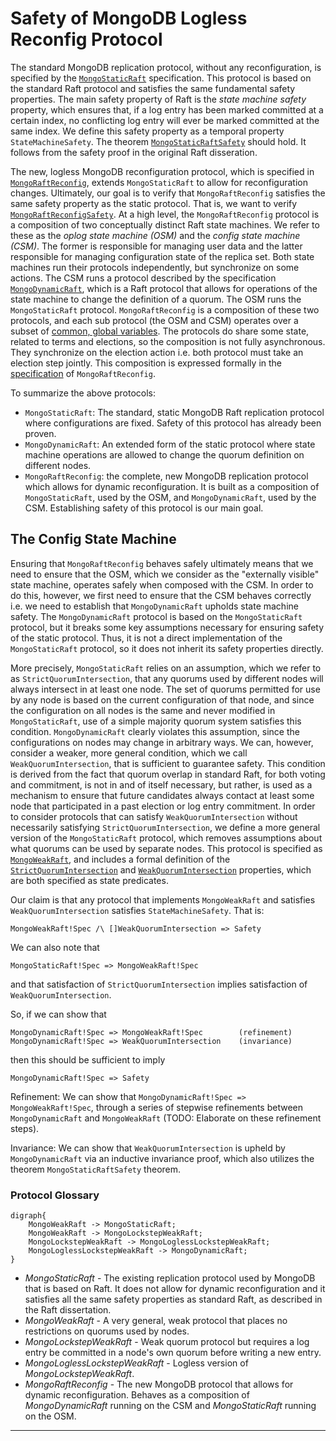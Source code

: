 # Safety of MongoDB Logless Reconfig Protocol

The standard MongoDB replication protocol, without any reconfiguration, is specified by the [`MongoStaticRaft`](MongoStaticRaft.tla) specification. This protocol is based on the standard Raft protocol and satisfies the same fundamental safety properties. The main safety property of Raft is the *state machine safety* property, which ensures that, if a log entry has been marked committed at a certain index, no conflicting log entry will ever be marked committed at the same index. We define this safety property as a temporal property `StateMachineSafety`. The theorem [`MongoStaticRaftSafety`](MongoStaticRaft.tla#L168) should hold. It follows from the safety proof in the original Raft disseration. 

The new, logless MongoDB reconfiguration protocol, which is specified in [`MongoRaftReconfig`](MongoRaftReconfig.tla), extends `MongoStaticRaft` to allow for reconfiguration changes. Ultimately, our goal is to verify that `MongoRaftReconfig` satisfies the same safety property as the static protocol. That is, we want to verify [`MongoRaftReconfigSafety`](MongoRaftReconfig.tla#L103). At a high level, the `MongoRaftReconfig` protocol is a composition of two conceptually distinct Raft state machines. We refer to these as the *oplog state machine (OSM)* and the *config state machine (CSM)*. The former is responsible for managing user data and the latter responsible for managing configuration state of the replica set. Both state machines run their protocols independently, but synchronize on some actions. The CSM runs a protocol described by the specification [`MongoDynamicRaft`](MongoDynamicRaft.tla), which is a Raft protocol that allows for operations of the state machine to change the definition of a quorum. The OSM runs the `MongoStaticRaft` protocol. `MongoRaftReconfig` is a composition of these two protocols, and each sub protocol (the OSM and CSM) operates over a subset of [common, global variables](MongoRaftReconfig.tla#L16-L23). The protocols do share some state, related to terms and elections, so the composition is not fully asynchronous. They synchronize on the election action i.e. both protocol must take an election step jointly. This composition is expressed formally in the [specification](MongoRaftReconfig.tla#L75-L94) of `MongoRaftReconfig`.

To summarize the above protocols:
- `MongoStaticRaft`: The standard, static MongoDB Raft replication protocol where configurations are fixed. Safety of this protocol has already been proven.
- `MongoDynamicRaft`: An extended form of the static  protocol where state machine operations are allowed to change the quorum definition on different nodes.
- `MongoRaftReconfig`: the complete, new MongoDB replication protocol which allows for dynamic reconfiguration. It is built as a composition of `MongoStaticRaft`, used by the OSM, and `MongoDynamicRaft`, used by the CSM. Establishing safety of this protocol is our main goal.

## The Config State Machine

Ensuring that `MongoRaftReconfig` behaves safely ultimately means that we need to ensure that the OSM, which we consider as the "externally visible" state machine, 
operates safely when composed with the CSM. In order to do this, however, we first need to ensure that the CSM behaves correctly i.e. we need to establish that `MongoDynamicRaft` upholds state machine safety. The `MongoDynamicRaft` protocol is based on the `MongoStaticRaft` protocol, but it breaks some key assumptions necessary for ensuring safety of the static protocol. Thus, it is not a direct implementation of the `MongoStaticRaft` protocol, so it does not inherit its safety properties directly. 

More precisely, `MongoStaticRaft` relies on an assumption, which we refer to as `StrictQuorumIntersection`, that any quorums used by different nodes will always intersect in at least one node. The set of quorums permitted for use by any node is based on the current configuration of that node, and since the configuration on all nodes is the same and never modified in `MongoStaticRaft`, use of a simple majority quorum system satisfies this condition. `MongoDynamicRaft` clearly violates this assumption, since the configurations on nodes may change in arbitrary ways. We can, however, consider a weaker, more general condition, which we call `WeakQuorumIntersection`, that is sufficient to guarantee safety. This condition is derived from the fact that quorum overlap in standard Raft, for both voting and commitment, is not in and of itself necessary, but rather, is used as a mechanism to ensure that future candidates always contact at least some node that participated in a past election or log entry commitment. In order to consider protocols that can satisfy `WeakQuorumIntersection` without necessarily satisfying `StrictQuorumIntersection`, we define a more general version of the `MongoStaticRaft` protocol, which removes assumptions about what quorums can be used by separate nodes. This protocol is specified as [`MongoWeakRaft`](MongoWeakRaft.tla), and includes a formal definition of the [`StrictQuorumIntersection`](MongoWeakRaft.tla#L181-L187) and [`WeakQuorumIntersection`](MongoWeakRaft.tla#L175-L179) properties, which are both specified as state predicates.

Our claim is that any protocol that implements `MongoWeakRaft` and satisfies `WeakQuorumIntersection` satisfies `StateMachineSafety`. That is:

```tla
MongoWeakRaft!Spec /\ []WeakQuorumIntersection => Safety
```

We can also note that 

```tla
MongoStaticRaft!Spec => MongoWeakRaft!Spec
```
and that satisfaction of `StrictQuorumIntersection` implies satisfaction of `WeakQuorumIntersection`.

So, if we can show that

```tla
MongoDynamicRaft!Spec => MongoWeakRaft!Spec        (refinement)
MongoDynamicRaft!Spec => WeakQuorumIntersection    (invariance)
```
then this should be sufficient to imply

```tla
MongoDynamicRaft!Spec => Safety
```

Refinement: We can show that `MongoDynamicRaft!Spec => MongoWeakRaft!Spec`, through a series of stepwise refinements between `MongoDynamicRaft` and `MongoWeakRaft` (TODO: Elaborate on these refinement steps). 

Invariance: We can show that `WeakQuorumIntersection` is upheld by `MongoDynamicRaft` via an inductive invariance proof, which also utilizes the theorem `MongoStaticRaftSafety` theorem. 


### Protocol Glossary

```graphviz
digraph{
	MongoWeakRaft -> MongoStaticRaft;
	MongoWeakRaft -> MongoLockstepWeakRaft;
	MongoLockstepWeakRaft -> MongoLoglessLockstepWeakRaft;
	MongoLoglessLockstepWeakRaft -> MongoDynamicRaft;
}

```

- $MongoStaticRaft$ - The existing replication protocol used by MongoDB that is based on Raft. It does not allow for dynamic reconfiguration and it satisfies all the same safety properties as standard Raft, as described in the Raft dissertation.
- $MongoWeakRaft$ - A very general, weak protocol that places no restrictions on quorums used by nodes.
- $MongoLockstepWeakRaft$ - Weak quorum protocol but requires a log entry be committed in a node's own quorum before writing a new entry.
- $MongoLoglessLockstepWeakRaft$ - Logless version of  $MongoLockstepWeakRaft$.
- $MongoRaftReconfig$ - The new MongoDB protocol that allows for dynamic reconfiguration. Behaves as a composition of $MongoDynamicRaft$ running on the CSM and $MongoStaticRaft$ running on the OSM.



---------

<!--The new MongoDB reconfiguration protocol, which we refer to as *MongoDynamicRaft*, is built on top of 

We first consider the $StaticRaft$ protocol, which is what was originally formalized and proven correct in the Raft dissertation. This protocol does not allow for any reconfiguration i.e. the definition of quorums for each node is fixed. This protocol satisfies the requirement that any two quorums overlap, call it $QC_1$, which is necessary to ensure safety. We refer to the high level safety property as $Safety$. So, formally:

$$
StaticRaft \Rightarrow QC_1 \\
StaticRaft \Rightarrow Safety
$$

We claim, however, that $QC_1$ is technically a stronger requirement than necessary for this protocol to satisfy safety. This leads us to consider a more general version of the $StaticRaft$ protocol, called $WeakRaft$, which places no restrictions on what quorums can be used by any node. Formally:

$$
StaticRaft \iff WeakRaft \wedge QC_1
$$
That is, if we start with $WeakRaft$ and impose the quorum overlap restriction, this results in the protocol $StaticRaft$. If we impose a weaker restriction, though, $QC_2$, we claim that safety is still satisfied i.e.
$$
WeakRaft \wedge QC_2 \Rightarrow Safety
$$
Finally, we can view Raft with dynamic reconfiguration, $DynamicRaft$, as a special case of $WeakRaft$, that preserves $QC_2$. So, we claim that

$$
\begin{aligned}
DynamicRaft &\Rightarrow WeakRaft \\
DynamicRaft &\Rightarrow QC_2
\end{aligned}
$$

and these are the theorems we want to prove.-->



 

<!--We have two protocols $StaticRaft$ and $DynamicRaft$. We know that $StaticRaft$ satisfies a high level safety property $Safety$, under a certain assumption about quorum overlap, $QC_1$. We can state this theorem as:

$$
StaticSafety = \square QC_1 \wedge StaticRaft \Rightarrow Safety
$$

This is basically what was already proven in the Raft dissertation, so we can assume it without proof. 

Next we want to prove safety of $DynamicRaft$ protocol. If we can prove that $DynamicRaft$ is a refinement of $StaticRaft$, then we can show that

$$
DynamicRaft \Rightarrow StaticRaft
$$

But, this isn't quite sufficient since we know that $DynamicRaft$ breaks $QC_1$ i.e. the condition that any two quorums overlap. But there is a weaker condition $QC_2$ that is still sufficient for the $StaticSafety$ theorem i.e.

$$
StaticSafety2 = \square QC_2 \wedge StaticRaft \Rightarrow Safety
$$

So, if we can prove that

$$
DynamicRaft \Rightarrow \square QC_2
$$

then we should be able to establish that

$$
DynamicRaft \Rightarrow \square QC_2 \wedge StaticRaft
$$

which is enough to imply $Safety$, by the $StaticSafety2$ theorem.-->